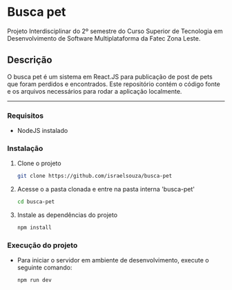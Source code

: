 # Busca pet
Projeto Interdisciplinar do 2º semestre do Curso Superior de Tecnologia em Desenvolvimento de Software Multiplataforma da Fatec Zona Leste.

## Descrição
O busca pet é um sistema em React.JS para publicação de post de pets que foram perdidos e encontrados. Este repositório contém o código fonte e os arquivos necessários para rodar a aplicação localmente.

---

### Requisitos
- NodeJS instalado


### Instalação
1. Clone o projeto
   ```bash
   git clone https://github.com/israelsouza/busca-pet

2. Acesse o a pasta clonada e entre na pasta interna 'busca-pet'
   ```bash
   cd busca-pet

3. Instale as dependências do projeto
    ```bash
    npm install


### Execução do projeto
- Para iniciar o servidor em ambiente de desenvolvimento, execute o seguinte comando:
    ```bash
    npm run dev
